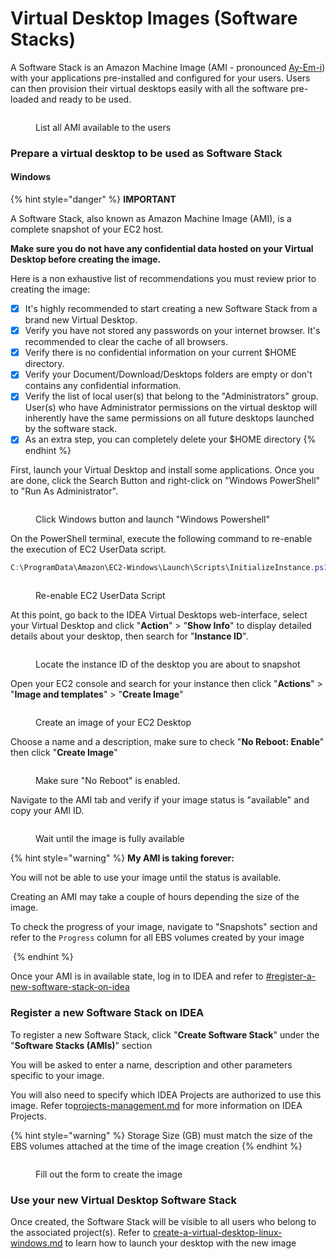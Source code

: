 # Virtual Desktop Images (Software Stacks)

A Software Stack is an Amazon Machine Image (AMI - pronounced [Ay-Em-i](https://twitter.com/Werner/status/1182530158026055681)) with your applications pre-installed and configured for your users. Users can then provision their virtual desktops easily with all the software pre-loaded and ready to be used.

<figure><img src="../../../.gitbook/assets/mods_vdi_admin_stack_list.webp" alt=""><figcaption><p>List all AMI available to the users</p></figcaption></figure>

### Prepare a virtual desktop to be used as Software Stack

#### Windows

{% hint style="danger" %}
**IMPORTANT**

A Software Stack, also known as Amazon Machine Image (AMI), is a complete snapshot of your EC2 host.

**Make sure you do not have any confidential data hosted on your Virtual Desktop before creating the image.**

Here is a non exhaustive list of recommendations you must review prior to creating the image:

* [x] It's highly recommended to start creating a new Software Stack from a brand new Virtual Desktop.
* [x] Verify you have not stored any passwords on your internet browser. It's recommended to clear the cache of all browsers.
* [x] Verify there is no confidential information on your current $HOME directory.
* [x] Verify your Document/Download/Desktops folders are empty or don't contains any confidential information.
* [x] Verify the list of local user(s) that belong to the "Administrators" group. User(s) who have Administrator permissions on the virtual desktop will inherently have the same permissions on all future desktops launched by the software stack.
* [x] As an extra step, you can completely delete your $HOME directory
{% endhint %}

First, launch your Virtual Desktop and install some applications. Once you are done, click the Search Button and right-click on "Windows PowerShell" to "Run As Administrator".

<figure><img src="../../../.gitbook/assets/mods_vdi_admin_stack_powershell.webp" alt=""><figcaption><p>Click Windows button and launch "Windows Powershell"</p></figcaption></figure>

On the PowerShell terminal, execute the following command to re-enable the execution of EC2 UserData script.

```powershell
C:\ProgramData\Amazon\EC2-Windows\Launch\Scripts\InitializeInstance.ps1 -Schedule
```

<figure><img src="../../../.gitbook/assets/mods_vdi_admin_stack_userdata.webp" alt=""><figcaption><p>Re-enable EC2 UserData Script</p></figcaption></figure>

At this point, go back to the IDEA Virtual Desktops web-interface, select your Virtual Desktop and click "**Action**" > "**Show Info**" to display detailed details about your desktop, then search for "**Instance ID**".

<figure><img src="../../../.gitbook/assets/mods_vdi_admin_stack_id.webp" alt=""><figcaption><p>Locate the instance ID of the desktop you are about to snapshot</p></figcaption></figure>

Open your EC2 console and search for your instance then click "**Actions**" > "**Image and templates**" > "**Create Image**"

<figure><img src="../../../.gitbook/assets/mods_vdi_admin_stack_createimage.webp" alt=""><figcaption><p>Create an image of your EC2 Desktop</p></figcaption></figure>

Choose a name and a description, make sure to check "**No Reboot: Enable**" then click "**Create Image**"

<figure><img src="../../../.gitbook/assets/mods_vdi_admin_stack_noreboot.webp" alt=""><figcaption><p>Make sure "No Reboot" is enabled.</p></figcaption></figure>

Navigate to the AMI tab and verify if your image status is "available" and copy your AMI ID.

<figure><img src="../../../.gitbook/assets/mods_vdi_admin_stack_available.webp" alt=""><figcaption><p>Wait until the image is fully available</p></figcaption></figure>

{% hint style="warning" %}
**My AMI is taking forever:**

You will not be able to use your image until the status is available.

Creating an AMI may take a couple of hours depending the size of the image.

To check the progress of your image, navigate to "Snapshots" section and refer to the `Progress` column for all EBS volumes created by your image

<img src="../../../.gitbook/assets/mods_vdi_admin_stack_progress.webp" alt="" data-size="original">
{% endhint %}

Once your AMI is in available state, log in to IDEA and refer to [#register-a-new-software-stack-on-idea](virtual-desktop-images-software-stacks.md#register-a-new-software-stack-on-idea "mention")

### Register a new Software Stack on IDEA

To register a new Software Stack, click "**Create Software Stack**" under the "**Software Stacks (AMIs)**" section

You will be asked to enter a name, description and other parameters specific to your image.

You will also need to specify which IDEA Projects are authorized to use this image. Refer to[projects-management.md](../../cluster-manager/projects-management.md "mention") for more information on IDEA Projects.

{% hint style="warning" %}
Storage Size (GB) must match the size of the EBS volumes attached at the time of the image creation
{% endhint %}

<figure><img src="../../../.gitbook/assets/mods_vdi_admin_stack_register.webp" alt=""><figcaption><p>Fill out the form to create the image</p></figcaption></figure>

### Use your new Virtual Desktop Software Stack

Once created, the Software Stack will be visible to all users who belong to the associated project(s). Refer to [create-a-virtual-desktop-linux-windows.md](../user-documentation/create-a-virtual-desktop-linux-windows.md "mention") to learn how to launch your desktop with the new image
